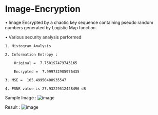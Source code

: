 # Image-Encryption
• Image Encrypted by a chaotic key sequence containing pseudo random numbers generated by Logistic
Map function.

• Various security analysis
performed

    1. Histogram Analysis

    2. Information Entropy :

        Original =  7.750197479743165

        Encrypted =  7.999732985976435

    3. MSE =  105.49950408935547

    4. PSNR value is 27.93229512428496 dB

Sample Image :
    ![image](https://user-images.githubusercontent.com/43861831/126436512-8bc9013f-3ad9-40eb-87aa-441ee4554c59.png)

Result :
    ![image](https://user-images.githubusercontent.com/43861831/126436541-417780c9-ab49-4db4-ac09-9991dd176a7c.png)
